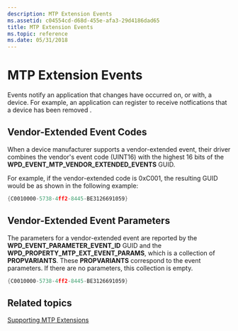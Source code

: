```yaml
---
description: MTP Extension Events
ms.assetid: c04554cd-d68d-455e-afa3-29d4186dad65
title: MTP Extension Events
ms.topic: reference
ms.date: 05/31/2018
---
```


# MTP Extension Events

Events notify an application that changes have occurred on, or with, a device. For example, an application can register to receive notfications that a device has been removed .

## Vendor-Extended Event Codes

When a device manufacturer supports a vendor-extended event, their driver combines the vendor's event code (UINT16) with the highest 16 bits of the **WPD\_EVENT\_MTP\_VENDOR\_EXTENDED\_EVENTS** GUID.

For example, if the vendor-extended code is 0xC001, the resulting GUID would be as shown in the following example:


```C++
{C0010000-5738-4ff2-8445-BE3126691059}
```



## Vendor-Extended Event Parameters

The parameters for a vendor-extended event are reported by the **WPD\_EVENT\_PARAMETER\_EVENT\_ID** GUID and the **WPD\_PROPERTY\_MTP\_EXT\_EVENT\_PARAMS**, which is a collection of **PROPVARIANTS**. These **PROPVARIANTS** correspond to the event parameters. If there are no parameters, this collection is empty.


```C++
{C0010000-5738-4ff2-8445-BE3126691059}
```



## Related topics

<dl> <dt>

[Supporting MTP Extensions](supporting-mtp-extensions.md)
</dt> </dl>

 

 



